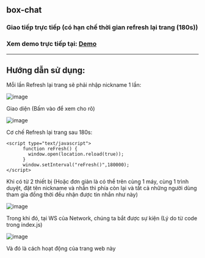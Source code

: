 ## box-chat
### Giao tiếp trực tiếp (có hạn chế thời gian refresh lại trang (180s))
### Xem demo trực tiếp tại: [Demo](http://dinhthaison.glitch.me/)
- - -
## Hướng dẫn sử dụng:
Mỗi lần Refresh lại trang sẽ phải nhập nickname 1 lần:

![image](https://user-images.githubusercontent.com/87920408/187262409-27e450d9-a443-459c-ac55-b47a301a6fa5.png)

Giao diện (Bấm vào để xem cho rõ)

![image](https://user-images.githubusercontent.com/87920408/187262329-5143ba3f-3791-48d2-b6a9-4602328a245d.png)

Cơ chế Refresh lại trang sau 180s:
```
<script type="text/javascript">
      function reFresh() {
        window.open(location.reload(true));
      }
      window.setInterval("reFresh()",180000);
</script>
```
Khi có từ 2 thiết bị (Hoặc đơn giản là có thể trên cùng 1 máy, cùng 1 trình duyệt, đặt tên nickname và nhắn thì phía còn lại và tất cả những người dùng tham gia đồng thời đều nhận được tin nhắn như này)

![image](https://user-images.githubusercontent.com/87920408/187262952-ef7d55f4-0be0-428f-9fdd-404fd4373330.png)

Trong khi đó, tại WS của Network, chúng ta bắt được sự kiện (Lý do từ code trong index.js)

![image](https://user-images.githubusercontent.com/87920408/187263007-6d99b6e8-a4b6-4a89-969e-59847ef14703.png)

Và đó là cách hoạt động của trang web này
